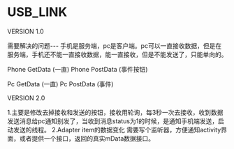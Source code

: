 # USB_LINK
  VERSION 1.0
  
  需要解决的问题---
  手机是服务端，pc是客户端。pc可以一直接收数据，但是在服务端，手机还不能一直接收数据，能一直接收，但是不能发送了，只能单向的。
  
  Phone  GetData  (一直)
  Phone  PostData  (事件按钮)
  
  Pc  GetData (一直)
  Pc  PostData (事件)
  
  VERSION 2.0
  
  1.主要是修改去掉接收和发送的按钮，接收用轮询，每3秒一次去接收，收到数据 发送消息给pc通知别发了，当收到消息status为1的时候，是通知手机端发送，启动发送的线程。
  2.Adapter item的数据变化 需要写个监听器，方便通知activity界面，或者提供一个接口，返回的真实mData数据接口。
